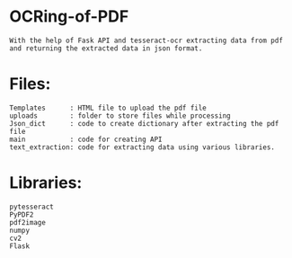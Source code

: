# OCRing-of-PDF

    With the help of Fask API and tesseract-ocr extracting data from pdf and returning the extracted data in json format.

# Files:

    Templates      : HTML file to upload the pdf file 
    uploads        : folder to store files while processing
    Json_dict      : code to create dictionary after extracting the pdf file
    main           : code for creating API  
    text_extraction: code for extracting data using various libraries.


# Libraries:

    pytesseract
    PyPDF2
    pdf2image
    numpy
    cv2
    Flask
    
    

